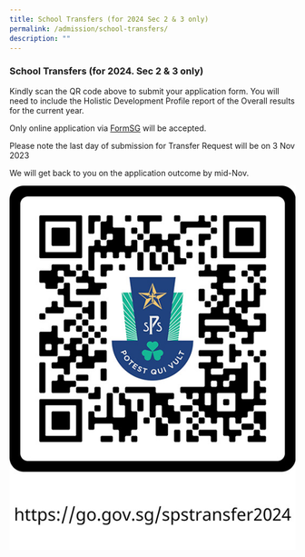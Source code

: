 ```yaml
---
title: School Transfers (for 2024 Sec 2 & 3 only)
permalink: /admission/school-transfers/
description: ""
---
```

### School Transfers (for 2024. Sec 2 & 3 only)



Kindly scan the QR code above to submit your application form. You will need to include the Holistic Development Profile report of the Overall results for the current year.

  

Only online application via [FormSG](https://go.gov.sg/spstransfer2024) will be accepted.

Please note the last day of submission for Transfer Request will be on 3 Nov 2023

We will get back to you on the application outcome by mid-Nov.


![](/images/Spstransfer/spstransfer2024v2.jpg)